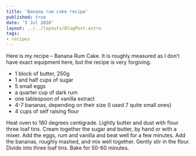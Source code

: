 ```yaml
---
title: 'Banana rum cake recipe'
published: true
date: '5 Jul 2010'
layout: ../../layouts/BlogPost.astro
tags:
- recipes
---
```


Here is my recipe – Banana Rum Cake. It is roughly measured as I don’t have exact equipment here, but the recipe is very forgiving.


* 1 block of butter, 250g
* 1 and half cups of sugar
* 5 small eggs
* a quarter cup of dark rum
* one tablespoon of vanilla extract
* 4-7 bananas, depending on their size (I used 7 quite small ones)
* 4 cups of self raising flour


Heat oven to 180 degrees centigrade. Lightly butter and dust with flour three loaf tins. Cream together the sugar and butter, by hand or with a mixer. Add the eggs, rum and vanilla and beat well for a few minutes. Add the bananas, roughly mashed, and mix well together. Gently stir in the flour. Divide into three loaf tins. Bake for 50-60 minutes.